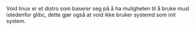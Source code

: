 Void linux er et distro som baserer seg på å ha muligheten til å bruke musl istedenfor glibc, dette gjør også at void ikke bruker systemd som init system.